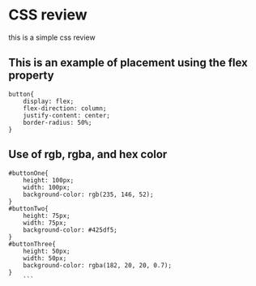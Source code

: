 # CSS review
this is a simple css review

## This is an example of placement using the flex property
```
button{
    display: flex;
    flex-direction: column;
    justify-content: center;
    border-radius: 50%;
}
```

##  Use of rgb, rgba, and hex color
```
#buttonOne{
    height: 100px;
    width: 100px;
    background-color: rgb(235, 146, 52);
}
#buttonTwo{
    height: 75px;
    width: 75px;
    background-color: #425df5;
}
#buttonThree{
    height: 50px;
    width: 50px;
    background-color: rgba(182, 20, 20, 0.7);    
}
    ```